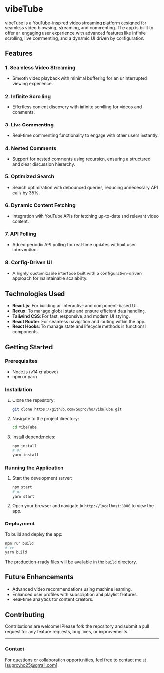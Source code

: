 # vibeTube

vibeTube is a YouTube-inspired video streaming platform designed for seamless video browsing, streaming, and commenting. The app is built to offer an engaging user experience with advanced features like infinite scrolling, live commenting, and a dynamic UI driven by configuration.

## Features

### 1. Seamless Video Streaming
- Smooth video playback with minimal buffering for an uninterrupted viewing experience.

### 2. Infinite Scrolling
- Effortless content discovery with infinite scrolling for videos and comments.

### 3. Live Commenting
- Real-time commenting functionality to engage with other users instantly.

### 4. Nested Comments
- Support for nested comments using recursion, ensuring a structured and clear discussion hierarchy.

### 5. Optimized Search
- Search optimization with debounced queries, reducing unnecessary API calls by 35%.

### 6. Dynamic Content Fetching
- Integration with YouTube APIs for fetching up-to-date and relevant video content.

### 7. API Polling
- Added periodic API polling for real-time updates without user intervention.

### 8. Config-Driven UI
- A highly customizable interface built with a configuration-driven approach for maintainable scalability.

## Technologies Used

- **React.js**: For building an interactive and component-based UI.
- **Redux**: To manage global state and ensure efficient data handling.
- **Tailwind CSS**: For fast, responsive, and modern UI styling.
- **React Router**: For seamless navigation and routing within the app.
- **React Hooks**: To manage state and lifecycle methods in functional components.

## Getting Started

### Prerequisites
- Node.js (v14 or above)
- npm or yarn

### Installation
1. Clone the repository:
   ```bash
   git clone https://github.com/Suprovho/VibeTube.git
   ```
2. Navigate to the project directory:
   ```bash
   cd vibeTube
   ```
3. Install dependencies:
   ```bash
   npm install
   # or
   yarn install
   ```

### Running the Application
1. Start the development server:
   ```bash
   npm start
   # or
   yarn start
   ```
2. Open your browser and navigate to `http://localhost:3000` to view the app.

### Deployment
To build and deploy the app:
```bash
npm run build
# or
yarn build
```
The production-ready files will be available in the `build` directory.

## Future Enhancements
- Advanced video recommendations using machine learning.
- Enhanced user profiles with subscription and playlist features.
- Real-time analytics for content creators.

## Contributing
Contributions are welcome! Please fork the repository and submit a pull request for any feature requests, bug fixes, or improvements.

---

### Contact
For questions or collaboration opportunities, feel free to contact me at [suprovho25@gmail.com].

